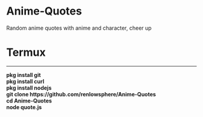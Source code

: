 # Anime-Quotes
Random anime quotes with anime and character, cheer up
# Termux
<hr><b>
pkg install git<br>
pkg install curl<br>
pkg install nodejs<br>
git clone https://github.com/renlowsphere/Anime-Quotes<br>
cd Anime-Quotes<br>
node quote.js
